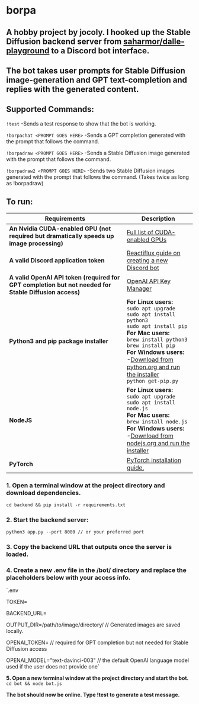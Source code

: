 # borpa

## A hobby project by jocoly. I hooked up the Stable Diffusion backend server from [saharmor/dalle-playground](https://github.com/saharmor/dalle-playground) to a Discord bot interface.

## The bot takes user prompts for Stable Diffusion image-generation and GPT text-completion and replies with the generated content.

## Supported Commands:
  `!test`
  -Sends a test response to show that the bot is working.

  `!borpachat <PROMPT GOES HERE>`
  -Sends a GPT completion generated with the prompt that follows the command.
  
  `!borpadraw <PROMPT GOES HERE>`
  -Sends a Stable Diffusion image generated with the prompt that follows the command.
  
  `!borpadraw2 <PROMPT GOES HERE>`
  -Sends two Stable Diffusion images generated with the prompt that follows the command.
  (Takes twice as long as !borpadraw)

## To run:

| Requirements | Description |
| ----------- | ----------- |
| **An Nvidia CUDA-enabled GPU (not required but dramatically speeds up image processing)** | [Full list of CUDA-enabled GPUs](https://developer.nvidia.com/cuda-gpus) |
| **A valid Discord application token** | [Reactiflux guide on creating a new Discord bot](https://github.com/reactiflux/discord-irc/wiki/Creating-a-discord-bot-&-getting-a-token) |
| **A valid OpenAI API token (required for GPT completion but not needed for Stable Diffusion access)** | [OpenAI API Key Manager](https://platform.openai.com/account/api-keys) |
| **Python3 and pip package installer** | **For Linux users:**<br />`sudo apt upgrade`<br />`sudo apt install python3`<br />`sudo apt install pip`<br />**For Mac users:**<br />`brew install python3`<br />`brew install pip`<br />**For Windows users:**<br />-[Download from python.org and run the installer](https://www.python.org/downloads/)<br />`python get-pip.py` |
| **NodeJS** | **For Linux users:**<br />`sudo apt upgrade`<br />`sudo apt install node.js`<br />**For Mac users:**<br />`brew install node.js`<br />**For Windows users:**<br />-[Download from nodejs.org and run the installer](https://nodejs.org/en/download) |
| **PyTorch** | [PyTorch installation guide.](https://pytorch.org/get-started/locally/) |


### 1. Open a terminal window at the project directory and download dependencies.
`cd backend && pip install -r requirements.txt`


### 2. Start the backend server:
`python3 app.py --port 8080 // or your preferred port`

### 3. Copy the backend URL that outputs once the server is loaded.

### 4. Create a new .env file in the /bot/ directory and replace the placeholders below with your access info.

`.env

TOKEN=<YOUR DISCORD APPLICATION TOKEN GOES HERE>

BACKEND_URL=<BACKEND URL GOES HERE>

OUTPUT_DIR=/path/to/image/directory/ // Generated images are saved locally.

OPENAI_TOKEN=<YOUR OPENAI TOKEN GOES HERE> // required for GPT completion but not needed for Stable Diffusion access

OPENAI_MODEL="text-davinci-003" // the default OpenAI language model used if the user does not provide one`


**5. Open a new terminal window at the project directory and start the bot.**
`cd bot && node bot.js`

**The bot should now be online. Type !test to generate a test message.**
  
